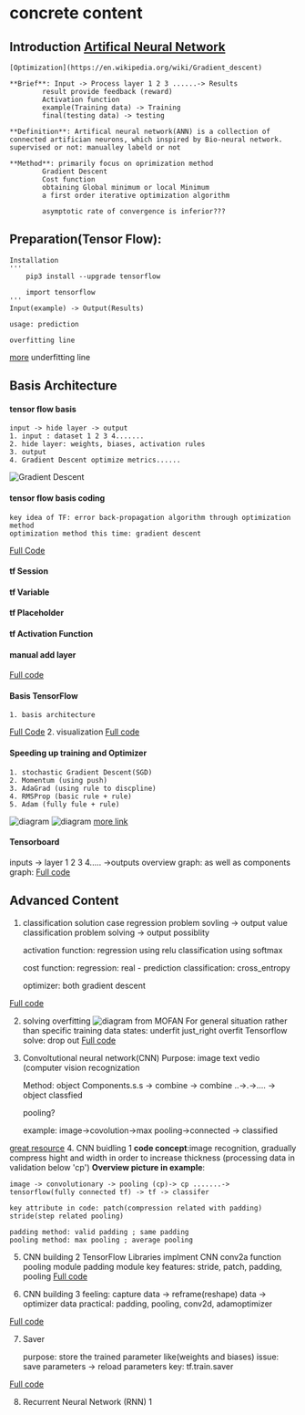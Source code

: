 # concrete content
## Introduction [Artifical Neural Network](https://en.wikipedia.org/wiki/Artificial_neural_network)

	[Optimization](https://en.wikipedia.org/wiki/Gradient_descent)
	
	**Brief**: Input -> Process layer 1 2 3 ......-> Results
			result provide feedback (reward) 
			Activation function
			example(Training data) -> Training
			final(testing data) -> testing
	
	**Definition**: Artifical neural network(ANN) is a collection of connected artifician neurons, which inspired by Bio-neural network.
	supervised or not: manualley labeld or not
	
	**Method**: primarily focus on oprimization method 
			Gradient Descent
			Cost function
			obtaining Global minimum or local Minimum
			a first order iterative optimization algorithm

			asymptotic rate of convergence is inferior???

## Preparation(Tensor Flow):
	Installation
	'''
		pip3 install --upgrade tensorflow

		import tensorflow
	'''
	Input(example) -> Output(Results)

	usage: prediction

	overfitting line 
[more](https://en.wikipedia.org/wiki/Overfitting)
	underfitting line

## Basis Architecture
#### tensor flow basis
	input -> hide layer -> output
	1. input : dataset 1 2 3 4.......
	2. hide layer: weights, biases, activation rules
	3. output
	4. Gradient Descent optimize metrics......

![Gradient Descent](https://www.tensorflow.org/images/tensors_flowing.gif)

#### tensor flow basis coding

	key idea of TF: error back-propagation algorithm through optimization method
	optimization method this time: gradient descent

[Full Code](https://github.com/MorvanZhou/tutorials/blob/master/tensorflowTUT/tf5_example2/full_code.py)

#### tf Session

#### tf Variable
 
#### tf Placeholder

#### tf Activation Function

#### manual add layer
[Full code]()
#### Basis TensorFlow
	1. basis architecture
[Full Code]()
	2. visualization
[Full code]()
	
#### Speeding up training and Optimizer
	1. stochastic Gradient Descent(SGD)
	2. Momentum (using push) 
	3. AdaGrad (using rule to discpline)
	4. RMSProp (basic rule + rule)
	5. Adam (fully fule + rule)
![diagram](http://cs231n.github.io/assets/nn3/opt2.gif)
![diagram](http://cs231n.github.io/assets/nn3/opt1.gif)
[more link](http://cs231n.github.io/neural-networks-3/)

#### Tensorboard
inputs -> layer 1 2 3 4..... ->outputs
overview graph:       as well as components graph:
[Full code]()

## Advanced Content
1. classification solution case
	regression problem sovling -> output value
	classification problem solving -> output possiblity

	activation function:
		regression using relu
		classification using softmax

	cost function:
		regression: real - prediction
		classification: cross_entropy

	optimizer: both gradient descent

[Full code]()

2. solving overfitting
![diagram from MOFAN](https://morvanzhou.github.io/static/results/tensorflow/5_02_1.png)
	For general situation rather than specific training data
	states: underfit just_right overfit
	Tensorflow solve: drop out
[Full code]()

3. Convoltutional neural network(CNN)
	Purpose: image text vedio (computer vision recognization
	
	Method: object Components.s.s -> combine -> combine ..->.->.... -> object classfied

	pooling? 

	example: image->covolution->max pooling->connected -> classified

[great resource](https://classroom.udacity.com/courses/ud730/lessons/6377263405/concepts/64063017560923)
4. CNN buidling 1
	**code concept**:image recognition, gradually compress hight and width in order to increase thickness (processing data in validation below 'cp') 
	**Overview picture in example**:

	image -> convolutionary -> pooling (cp)-> cp .......-> tensorflow(fully connected tf) -> tf -> classifer  

	key attribute in code: patch(compression related with padding) stride(step related pooling)

	padding method: valid padding ; same padding
	pooling method: max pooling ; average pooling

5. CNN building 2
	TensorFlow Libraries implment CNN
	conv2a function
	pooling module
	padding module
	key features: stride, patch, padding, pooling 
[Full code]()

6. CNN building 3
	feeling: capture data -> reframe(reshape) data -> optimizer data
	practical: padding, pooling, conv2d, adamoptimizer 

[Full code]()

7. Saver

	purpose: store the trained parameter like(weights and biases)
	issue: save parameters -> reload parameters
	key: tf.train.saver

[Full code]()

8. Recurrent Neural Network (RNN) 1
	

